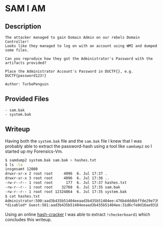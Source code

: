 # SAM I AM

## Description
```
The attacker managed to gain Domain Admin on our rebels Domain Controller! 
Looks like they managed to log on with an account using WMI and dumped some files.

Can you reproduce how they got the Administrator's Password with the artifacts provided?

Place the Administrator Account's Password in DUCTF{}, e.g. DUCTF{password123!}

Author: TurboPenguin
```

## Provided Files
```
- sam.bak
- system.bak
```

## Writeup

Having both the `system.bak` file and the `sam.bak` file I knew that I was probably able to extract the password-hash using a tool like `samdump2` so I started up my Forensics-Vm. <br/>
```sh
$ samdump2 system.bak sam.bak > hashes.txt
$ ls -la
insgesamt 12080
drwxr-xr-x 2 root root     4096  6. Jul 17:37 .
drwxr-xr-x 3 root root     4096  6. Jul 17:36 ..
-rw-r--r-- 1 root root      177  6. Jul 17:37 hashes.txt
-rw-r--r-- 1 root root    32768  6. Jul 17:35 sam.bak
-rw-r--r-- 1 root root 12324864  6. Jul 17:35 system.bak
$ cat hashes.txt 
Administrator:500:aad3b435b51404eeaad3b435b51404ee:476b4dddbbffde29e739b618580adb1e:::
*disabled* Guest:501:aad3b435b51404eeaad3b435b51404ee:31d6cfe0d16ae931b73c59d7e0c089c0:::
```

Using an online [hash-cracker](https://hashes.com/en/decrypt/hash) I was able to extract `!checkerboard1` which concludes this writeup. <br/>